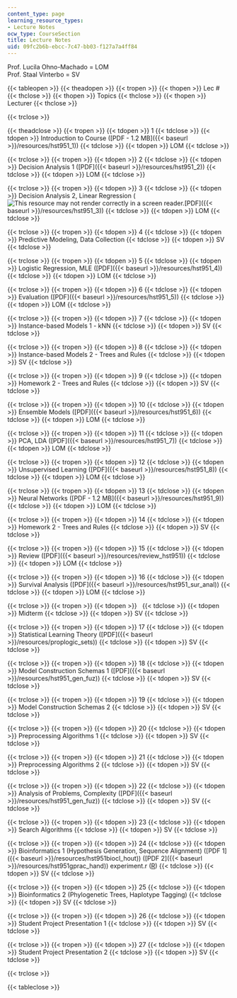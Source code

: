 ```yaml
---
content_type: page
learning_resource_types:
- Lecture Notes
ocw_type: CourseSection
title: Lecture Notes
uid: 09fc2b6b-ebcc-7c47-bb03-f127a7a4ff84
---
```


Prof. Lucila Ohno-Machado = LOM  
Prof. Staal Vinterbo = SV

{{< tableopen >}}
{{< theadopen >}}
{{< tropen >}}
{{< thopen >}}
Lec #
{{< thclose >}}
{{< thopen >}}
Topics
{{< thclose >}}
{{< thopen >}}
Lecturer
{{< thclose >}}

{{< trclose >}}

{{< theadclose >}}
{{< tropen >}}
{{< tdopen >}}
1
{{< tdclose >}}
{{< tdopen >}}
Introduction to Course ([PDF - 1.2 MB]({{< baseurl >}}/resources/hst951_1))
{{< tdclose >}}
{{< tdopen >}}
LOM
{{< tdclose >}}

{{< trclose >}}
{{< tropen >}}
{{< tdopen >}}
2
{{< tdclose >}}
{{< tdopen >}}
Decision Analysis 1 ([PDF]({{< baseurl >}}/resources/hst951_2))
{{< tdclose >}}
{{< tdopen >}}
LOM
{{< tdclose >}}

{{< trclose >}}
{{< tropen >}}
{{< tdopen >}}
3
{{< tdclose >}}
{{< tdopen >}}
Decision Analysis 2, Linear Regression (![This resource may not render correctly in a screen reader.](/images/inacessible.gif)[PDF]({{< baseurl >}}/resources/hst951_3))
{{< tdclose >}}
{{< tdopen >}}
LOM
{{< tdclose >}}

{{< trclose >}}
{{< tropen >}}
{{< tdopen >}}
4
{{< tdclose >}}
{{< tdopen >}}
Predictive Modeling, Data Collection
{{< tdclose >}}
{{< tdopen >}}
SV
{{< tdclose >}}

{{< trclose >}}
{{< tropen >}}
{{< tdopen >}}
5
{{< tdclose >}}
{{< tdopen >}}
Logistic Regression, MLE ([PDF]({{< baseurl >}}/resources/hst951_4))
{{< tdclose >}}
{{< tdopen >}}
LOM
{{< tdclose >}}

{{< trclose >}}
{{< tropen >}}
{{< tdopen >}}
6
{{< tdclose >}}
{{< tdopen >}}
Evaluation ([PDF]({{< baseurl >}}/resources/hst951_5))
{{< tdclose >}}
{{< tdopen >}}
LOM
{{< tdclose >}}

{{< trclose >}}
{{< tropen >}}
{{< tdopen >}}
7
{{< tdclose >}}
{{< tdopen >}}
Instance-based Models 1 - kNN
{{< tdclose >}}
{{< tdopen >}}
SV
{{< tdclose >}}

{{< trclose >}}
{{< tropen >}}
{{< tdopen >}}
8
{{< tdclose >}}
{{< tdopen >}}
Instance-based Models 2 - Trees and Rules
{{< tdclose >}}
{{< tdopen >}}
SV
{{< tdclose >}}

{{< trclose >}}
{{< tropen >}}
{{< tdopen >}}
9
{{< tdclose >}}
{{< tdopen >}}
Homework 2 - Trees and Rules
{{< tdclose >}}
{{< tdopen >}}
SV
{{< tdclose >}}

{{< trclose >}}
{{< tropen >}}
{{< tdopen >}}
10
{{< tdclose >}}
{{< tdopen >}}
Ensemble Models ([PDF]({{< baseurl >}}/resources/hst951_6))
{{< tdclose >}}
{{< tdopen >}}
LOM
{{< tdclose >}}

{{< trclose >}}
{{< tropen >}}
{{< tdopen >}}
11
{{< tdclose >}}
{{< tdopen >}}
PCA, LDA ([PDF]({{< baseurl >}}/resources/hst951_7))
{{< tdclose >}}
{{< tdopen >}}
LOM
{{< tdclose >}}

{{< trclose >}}
{{< tropen >}}
{{< tdopen >}}
12
{{< tdclose >}}
{{< tdopen >}}
Unsupervised Learning ([PDF]({{< baseurl >}}/resources/hst951_8))
{{< tdclose >}}
{{< tdopen >}}
LOM
{{< tdclose >}}

{{< trclose >}}
{{< tropen >}}
{{< tdopen >}}
13
{{< tdclose >}}
{{< tdopen >}}
Neural Networks ([PDF - 1.2 MB]({{< baseurl >}}/resources/hst951_9))
{{< tdclose >}}
{{< tdopen >}}
LOM
{{< tdclose >}}

{{< trclose >}}
{{< tropen >}}
{{< tdopen >}}
14
{{< tdclose >}}
{{< tdopen >}}
Homework 2 - Trees and Rules
{{< tdclose >}}
{{< tdopen >}}
SV
{{< tdclose >}}

{{< trclose >}}
{{< tropen >}}
{{< tdopen >}}
15
{{< tdclose >}}
{{< tdopen >}}
Review ([PDF]({{< baseurl >}}/resources/review_hst951))
{{< tdclose >}}
{{< tdopen >}}
LOM
{{< tdclose >}}

{{< trclose >}}
{{< tropen >}}
{{< tdopen >}}
16
{{< tdclose >}}
{{< tdopen >}}
Survival Analysis ([PDF]({{< baseurl >}}/resources/hst951_sur_anal))
{{< tdclose >}}
{{< tdopen >}}
LOM
{{< tdclose >}}

{{< trclose >}}
{{< tropen >}}
{{< tdopen >}}
 
{{< tdclose >}}
{{< tdopen >}}
Midterm
{{< tdclose >}}
{{< tdopen >}}
SV
{{< tdclose >}}

{{< trclose >}}
{{< tropen >}}
{{< tdopen >}}
17
{{< tdclose >}}
{{< tdopen >}}
Statistical Learning Theory ([PDF]({{< baseurl >}}/resources/proplogic_sets))
{{< tdclose >}}
{{< tdopen >}}
SV
{{< tdclose >}}

{{< trclose >}}
{{< tropen >}}
{{< tdopen >}}
18
{{< tdclose >}}
{{< tdopen >}}
Model Construction Schemas 1 ([PDF]({{< baseurl >}}/resources/hst951_gen_fuz))
{{< tdclose >}}
{{< tdopen >}}
SV
{{< tdclose >}}

{{< trclose >}}
{{< tropen >}}
{{< tdopen >}}
19
{{< tdclose >}}
{{< tdopen >}}
Model Construction Schemas 2
{{< tdclose >}}
{{< tdopen >}}
SV
{{< tdclose >}}

{{< trclose >}}
{{< tropen >}}
{{< tdopen >}}
20
{{< tdclose >}}
{{< tdopen >}}
Preprocessing Algorithms 1
{{< tdclose >}}
{{< tdopen >}}
SV
{{< tdclose >}}

{{< trclose >}}
{{< tropen >}}
{{< tdopen >}}
21
{{< tdclose >}}
{{< tdopen >}}
Preprocessing Algorithms 2
{{< tdclose >}}
{{< tdopen >}}
SV
{{< tdclose >}}

{{< trclose >}}
{{< tropen >}}
{{< tdopen >}}
22
{{< tdclose >}}
{{< tdopen >}}
Analysis of Problems, Complexity ([PDF]({{< baseurl >}}/resources/hst951_gen_fuz))
{{< tdclose >}}
{{< tdopen >}}
SV
{{< tdclose >}}

{{< trclose >}}
{{< tropen >}}
{{< tdopen >}}
23
{{< tdclose >}}
{{< tdopen >}}
Search Algorithms
{{< tdclose >}}
{{< tdopen >}}
SV
{{< tdclose >}}

{{< trclose >}}
{{< tropen >}}
{{< tdopen >}}
24
{{< tdclose >}}
{{< tdopen >}}
Bioinformatics 1 (Hypothesis Generation, Sequence Alignment) ([PDF 1]({{< baseurl >}}/resources/hst951biocl_hout)) ([PDF 2]({{< baseurl >}}/resources/hst951gprac_hand)) experiment.r ([R](/courses/health-sciences-and-technology/hst-951j-medical-decision-support-fall-2005/lecture-notes/experiment.r))
{{< tdclose >}}
{{< tdopen >}}
SV
{{< tdclose >}}

{{< trclose >}}
{{< tropen >}}
{{< tdopen >}}
25
{{< tdclose >}}
{{< tdopen >}}
Bioinformatics 2 (Phylogenetic Trees, Haplotype Tagging)
{{< tdclose >}}
{{< tdopen >}}
SV
{{< tdclose >}}

{{< trclose >}}
{{< tropen >}}
{{< tdopen >}}
26
{{< tdclose >}}
{{< tdopen >}}
Student Project Presentation 1
{{< tdclose >}}
{{< tdopen >}}
SV
{{< tdclose >}}

{{< trclose >}}
{{< tropen >}}
{{< tdopen >}}
27
{{< tdclose >}}
{{< tdopen >}}
Student Project Presentation 2
{{< tdclose >}}
{{< tdopen >}}
SV
{{< tdclose >}}

{{< trclose >}}

{{< tableclose >}}